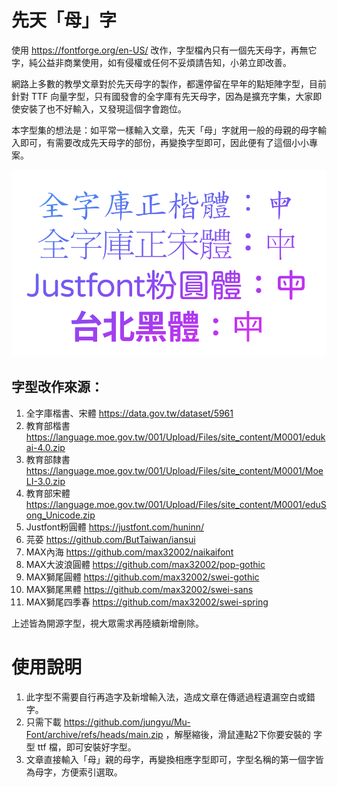 # 先天「母」字

使用 https://fontforge.org/en-US/ 改作，字型檔內只有一個先天母字，再無它字，純公益非商業使用，如有侵權或任何不妥煩請告知，小弟立即改善。

網路上多數的教學文章對於先天母字的製作，都還停留在早年的點矩陣字型，目前針對 TTF 向量字型，只有國發會的全字庫有先天母字，因為是擴充字集，大家即使安裝了也不好輸入，又發現這個字會跑位。

本字型集的想法是：如平常一樣輸入文章，先天「母」字就用一般的母親的母字輸入即可，有需要改成先天母字的部份，再變換字型即可，因此便有了這個小小專案。

![先天母字](./%E5%85%88%E5%A4%A9%E6%AF%8D%E5%AD%97.png)

## 字型改作來源：
1.  全字庫楷書、宋體 https://data.gov.tw/dataset/5961
2.  教育部楷書 https://language.moe.gov.tw/001/Upload/Files/site_content/M0001/edukai-4.0.zip
3.  教育部隸書 https://language.moe.gov.tw/001/Upload/Files/site_content/M0001/MoeLI-3.0.zip
4.  教育部宋體 https://language.moe.gov.tw/001/Upload/Files/site_content/M0001/eduSong_Unicode.zip
5.  Justfont粉圓體 https://justfont.com/huninn/
6.  芫荽 https://github.com/ButTaiwan/iansui
7.  MAX內海 https://github.com/max32002/naikaifont
8.  MAX大波浪圓體 https://github.com/max32002/pop-gothic
10.  MAX獅尾圓體 https://github.com/max32002/swei-gothic
11.  MAX獅尾黑體 https://github.com/max32002/swei-sans
12.  MAX獅尾四季春 https://github.com/max32002/swei-spring

上述皆為開源字型，視大眾需求再陸續新增刪除。

# 使用說明

1.  此字型不需要自行再造字及新增輸入法，造成文章在傳遞過程遺漏空白或錯字。
2.  只需下載 https://github.com/jungyu/Mu-Font/archive/refs/heads/main.zip ，解壓縮後，滑鼠連點2下你要安裝的 字型 ttf 檔，即可安裝好字型。
3.  文章直接輸入「母」親的母字，再變換相應字型即可，字型名稱的第一個字皆為母字，方便索引選取。
